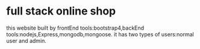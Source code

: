 #  full stack online shop
this website built by frontEnd tools:bootstrap4,backEnd tools:nodejs,Express,mongodb,mongoose.
it has two types of users:normal user and admin.
